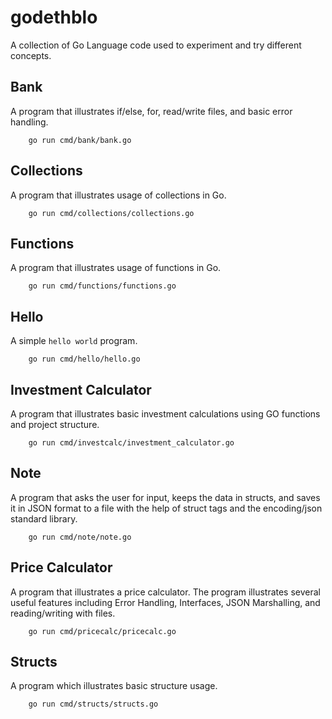 # godethblo
A collection of Go Language code used to experiment and try different concepts.

## Bank
A program that illustrates if/else, for, read/write files, and basic error handling.

        go run cmd/bank/bank.go

## Collections
A program that illustrates usage of collections in Go.

        go run cmd/collections/collections.go

## Functions
A program that illustrates usage of functions in Go.

        go run cmd/functions/functions.go

## Hello
A simple `hello world` program.

        go run cmd/hello/hello.go

## Investment Calculator
A program that illustrates basic investment calculations using GO functions and project structure.

        go run cmd/investcalc/investment_calculator.go

## Note
A program that asks the user for input, keeps the data in structs, and saves it in JSON format to a file with the help of struct tags and the encoding/json standard library.

        go run cmd/note/note.go

## Price Calculator
A program that illustrates a price calculator.  The program illustrates several useful features including Error Handling, Interfaces, JSON Marshalling, and reading/writing with files.

        go run cmd/pricecalc/pricecalc.go

## Structs
A program which illustrates basic structure usage.

        go run cmd/structs/structs.go

